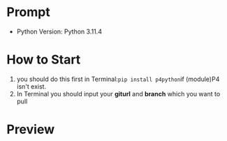 # Prompt
- Python Version: Python 3.11.4

# How to Start
1. you should do this first in Terminal:`pip install p4python`if (module)P4 isn't exist.
2. In Terminal you should input your **giturl** and **branch** which you want to pull
   


# Preview




